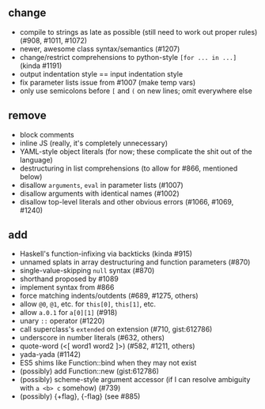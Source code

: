 ## change
* compile to strings as late as possible (still need to work out proper rules) (#908, #1011, #1072)
* newer, awesome class syntax/semantics (#1207)
* change/restrict comprehensions to python-style `[for ... in ...]` (kinda #1191)
* output indentation style == input indentation style
* fix parameter lists issue from #1007 (make temp vars)
* only use semicolons before `[` and `(` on new lines; omit everywhere else

## remove
- block comments
- inline JS (really, it's completely unnecessary)
- YAML-style object literals (for now; these complicate the shit out of the language)
- destructuring in list comprehensions (to allow for #866, mentioned below)
- disallow `arguments`, `eval` in parameter lists (#1007)
- disallow arguments with identical names (#1002)
- disallow top-level literals and other obvious errors (#1066, #1069, #1240)

## add
+ Haskell's function-infixing via backticks (kinda #915)
+ unnamed splats in array destructuring and function parameters (#870)
+ single-value-skipping `null` syntax (#870)
+ shorthand proposed by #1089
+ implement syntax from #866
+ force matching indents/outdents (#689, #1275, others)
+ allow `@0`, `@1`, etc. for `this[0]`, `this[1]`, etc.
+ allow `a.0.1` for `a[0][1]` (#918)
+ unary `::` operator (#1220)
+ call superclass's `extended` on extension (#710, gist:612786)
+ underscore in number literals (#632, others)
+ quote-word (<[ word1 word2 ]>) (#582, #1211, others)
+ yada-yada (#1142)
+ ES5 shims like Function::bind when they may not exist
+ (possibly) add Function::new (gist:612786)
+ (possibly) scheme-style argument accessor (if I can resolve ambiguity with `a <b> c` somehow) (#739)
+ (possibly) {+flag}, {-flag} (see #885)